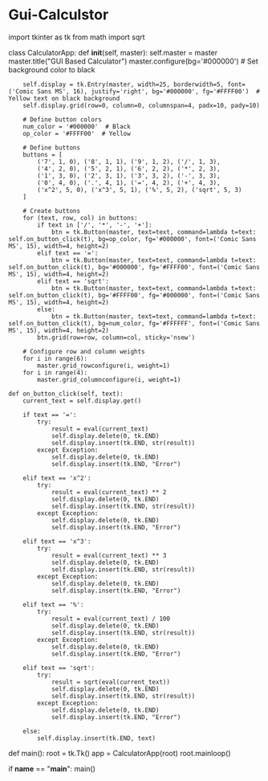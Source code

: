 # Gui-Calculstor
import tkinter as tk
from math import sqrt

class CalculatorApp:
    def __init__(self, master):
        self.master = master
        master.title("GUI Based Calculator")
        master.configure(bg='#000000')  # Set background color to black

        self.display = tk.Entry(master, width=25, borderwidth=5, font=('Comic Sans MS', 16), justify='right', bg='#000000', fg='#FFFF00')  # Yellow text on black background
        self.display.grid(row=0, column=0, columnspan=4, padx=10, pady=10)

        # Define button colors
        num_color = '#000000'  # Black
        op_color = '#FFFF00'  # Yellow

        # Define buttons
        buttons = [
            ('7', 1, 0), ('8', 1, 1), ('9', 1, 2), ('/', 1, 3),
            ('4', 2, 0), ('5', 2, 1), ('6', 2, 2), ('*', 2, 3),
            ('1', 3, 0), ('2', 3, 1), ('3', 3, 2), ('-', 3, 3),
            ('0', 4, 0), ('.', 4, 1), ('=', 4, 2), ('+', 4, 3),
            ('x^2', 5, 0), ('x^3', 5, 1), ('%', 5, 2), ('sqrt', 5, 3)
        ]

        # Create buttons
        for (text, row, col) in buttons:
            if text in ['/', '*', '-', '+']:
                btn = tk.Button(master, text=text, command=lambda t=text: self.on_button_click(t), bg=op_color, fg='#000000', font=('Comic Sans MS', 15), width=4, height=2)
            elif text == '=':
                btn = tk.Button(master, text=text, command=lambda t=text: self.on_button_click(t), bg='#000000', fg='#FFFF00', font=('Comic Sans MS', 15), width=4, height=2)
            elif text == 'sqrt':
                btn = tk.Button(master, text=text, command=lambda t=text: self.on_button_click(t), bg='#FFFF00', fg='#000000', font=('Comic Sans MS', 15), width=4, height=2)
            else:
                btn = tk.Button(master, text=text, command=lambda t=text: self.on_button_click(t), bg=num_color, fg='#FFFFFF', font=('Comic Sans MS', 15), width=4, height=2)
            btn.grid(row=row, column=col, sticky='nsew')

        # Configure row and column weights
        for i in range(6):
            master.grid_rowconfigure(i, weight=1)
        for i in range(4):
            master.grid_columnconfigure(i, weight=1)

    def on_button_click(self, text):
        current_text = self.display.get()

        if text == '=':
            try:
                result = eval(current_text)
                self.display.delete(0, tk.END)
                self.display.insert(tk.END, str(result))
            except Exception:
                self.display.delete(0, tk.END)
                self.display.insert(tk.END, "Error")

        elif text == 'x^2':
            try:
                result = eval(current_text) ** 2
                self.display.delete(0, tk.END)
                self.display.insert(tk.END, str(result))
            except Exception:
                self.display.delete(0, tk.END)
                self.display.insert(tk.END, "Error")

        elif text == 'x^3':
            try:
                result = eval(current_text) ** 3
                self.display.delete(0, tk.END)
                self.display.insert(tk.END, str(result))
            except Exception:
                self.display.delete(0, tk.END)
                self.display.insert(tk.END, "Error")

        elif text == '%':
            try:
                result = eval(current_text) / 100
                self.display.delete(0, tk.END)
                self.display.insert(tk.END, str(result))
            except Exception:
                self.display.delete(0, tk.END)
                self.display.insert(tk.END, "Error")

        elif text == 'sqrt':
            try:
                result = sqrt(eval(current_text))
                self.display.delete(0, tk.END)
                self.display.insert(tk.END, str(result))
            except Exception:
                self.display.delete(0, tk.END)
                self.display.insert(tk.END, "Error")

        else:
            self.display.insert(tk.END, text)

def main():
    root = tk.Tk()
    app = CalculatorApp(root)
    root.mainloop()

if __name__ == "__main__":
    main()
